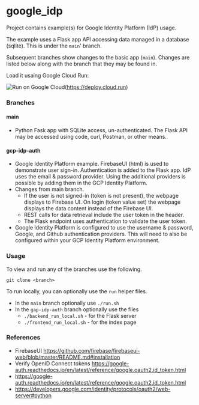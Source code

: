 # google_idp
Project contains example(s) for Google Identity Platform (IdP) usage.

The example uses a Flask app API accessing data managed in a database (sqlite). This is under the `main`' branch.

Subsequent branches show changes to the basic app (`main`). Changes are listed below along with the branch that they may be found in. 

Load it usaing Google Cloud Run:

![Run on Google Cloud](https://deploy.cloud.run/button.svg)(https://deploy.cloud.run)

### Branches

#### main

- Python Fask app with SQLite access, un-authenticated. The Flask API may be accessed using code, curl, Postman, or other means.

#### gcp-idp-auth

- Google Identity Platform example. FirebaseUI (html) is used to demonstrate user sign-in. Authentication is added to the Flask app. IdP uses the email & password provider. Using the additional providers is possible by adding them in the GCP Identity Platform.
- Changes from main branch.
  - If the user is not signed-in (token is not present), the webpage displays to Firebase UI. On login (token value set) the webpage displays the data content instead of the Firebase UI.
  - REST calls for data retrieval include the user token in the header.
  - The Flask endpoint uses authentication to validate the user token.
- Google Identity Platform is configured to use the username & password, Google, and Github authentication providers. This will need to also be configured within your GCP Identity Platform environment.

### Usage

To view and run any of the branches use the following.

`git clone <branch>`

To run locally, you can optionally use the `run` helper files.

- In the `main` branch optionally use `./run.sh` 
- In the `gap-idp-auth` branch optionally use the files
  - `./backend_run_local.sh` - for the Flask server
  - `./frontend_run_local.sh` - for the index page



### References

- FirebaseUI https://github.com/firebase/firebaseui-web/blob/master/README.md#installation
- Verify OpenID Connect tokens https://google-auth.readthedocs.io/en/latest/reference/google.oauth2.id_token.html
- https://google-auth.readthedocs.io/en/latest/reference/google.oauth2.id_token.html
- https://developers.google.com/identity/protocols/oauth2/web-server#python